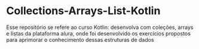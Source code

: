 # Collections-Arrays-List-Kotlin
Esse repositório se refere ao curso Kotlin: desenvolva com coleções, arrays e listas da plataforma alura, onde foi desenvolvido os exercícios propostos para aprimorar o conhecimento dessas estruturas de dados
